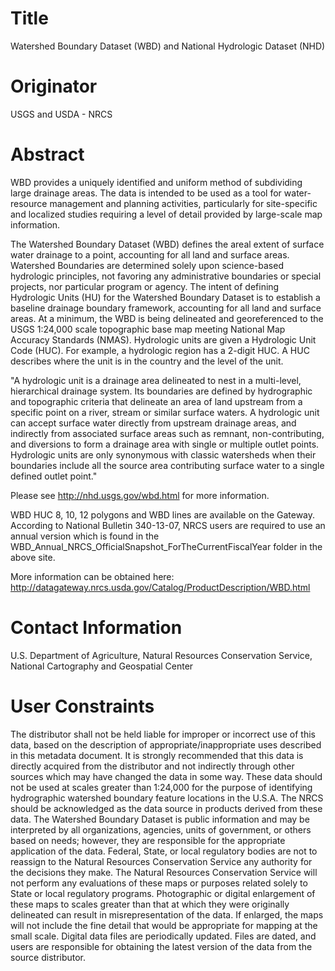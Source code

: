 # Title
Watershed Boundary Dataset (WBD) and National Hydrologic Dataset (NHD)

# Originator
 USGS and USDA - NRCS

# Abstract

WBD provides a uniquely identified and uniform method of subdividing large drainage areas. The data is intended to be used as a tool for water-resource management and planning activities, particularly for site-specific and localized studies requiring a level of detail provided by large-scale map information.

The Watershed Boundary Dataset (WBD) defines the areal extent of surface water drainage to a point, accounting for all land and surface areas. Watershed Boundaries are determined solely upon science-based hydrologic principles, not favoring any administrative boundaries or special projects, nor particular program or agency. The intent of defining Hydrologic Units (HU) for the Watershed Boundary Dataset is to establish a baseline drainage boundary framework, accounting for all land and surface areas. At a minimum, the WBD is being delineated and georeferenced to the USGS 1:24,000 scale topographic base map meeting National Map Accuracy Standards (NMAS). Hydrologic units are given a Hydrologic Unit Code (HUC). For example, a hydrologic region has a 2-digit HUC. A HUC describes where the unit is in the country and the level of the unit. 

"A hydrologic unit is a drainage area delineated to nest in a multi-level, hierarchical drainage system. Its boundaries are defined by hydrographic and topographic criteria that delineate an area of land upstream from a specific point on a river, stream or similar surface waters. A hydrologic unit can accept surface water directly from upstream drainage areas, and indirectly from associated surface areas such as remnant, non-contributing, and diversions to form a drainage area with single or multiple outlet points. Hydrologic units are only synonymous with classic watersheds when their boundaries include all the source area contributing surface water to a single defined outlet point."

Please see http://nhd.usgs.gov/wbd.html for more information.

WBD HUC 8, 10, 12 polygons and WBD lines are available on the Gateway. According to National Bulletin 340-13-07, NRCS users are required to use an annual version which is found in the WBD_Annual_NRCS_OfficialSnapshot_ForTheCurrentFiscalYear folder in the above site.

More information can be obtained here:  http://datagateway.nrcs.usda.gov/Catalog/ProductDescription/WBD.html

# Contact Information

U.S. Department of Agriculture, Natural Resources Conservation Service, National Cartography and Geospatial Center

# User Constraints

The distributor shall not be held liable for improper or incorrect use of this data, based on the description of appropriate/inappropriate uses described in this metadata document. It is strongly recommended that this data is directly acquired from the distributor and not indirectly through other sources which may have changed the data in some way. These data should not be used at scales greater than 1:24,000 for the purpose of identifying hydrographic watershed boundary feature locations in the U.S.A. The NRCS should be acknowledged as the data source in products derived from these data. The Watershed Boundary Dataset is public information and may be interpreted by all organizations, agencies, units of government, or others based on needs; however, they are responsible for the appropriate application of the data. Federal, State, or local regulatory bodies are not to reassign to the Natural Resources Conservation Service any authority for the decisions they make. The Natural Resources Conservation Service will not perform any evaluations of these maps or purposes related solely to State or local regulatory programs. Photographic or digital enlargement of these maps to scales greater than that at which they were originally delineated can result in misrepresentation of the data. If enlarged, the maps will not include the fine detail that would be appropriate for mapping at the small scale. Digital data files are periodically updated. Files are dated, and users are responsible for obtaining the latest version of the data from the source distributor.
